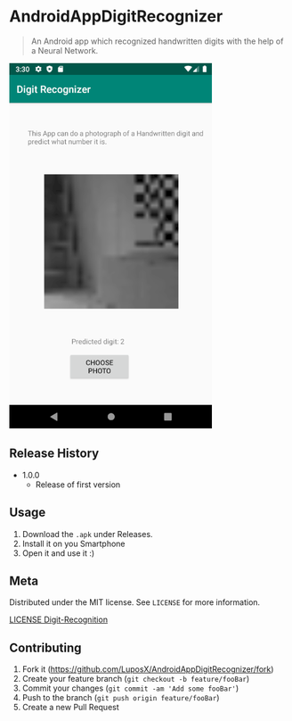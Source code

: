 # AndroidAppDigitRecognizer
> An Android app which recognized handwritten digits with the help of a Neural Network.

![header](image.png)

## Release History
*   1.0.0
    *   Release of first version

## Usage
1. Download the `.apk` under Releases. 
2. Install it on you Smartphone
3. Open it and use it :)


## Meta

<!--Your Name – [@YourTwitter](https://twitter.com/dbader_org) – YourEmail@example.com-->

Distributed under the MIT license. See ``LICENSE`` for more information.

[LICENSE Digit-Recognition](https://github.com/LuposX/BostonHousingPrediction/blob/master/LICENSE)

## Contributing

1.  Fork it (<https://github.com/LuposX/AndroidAppDigitRecognizer/fork>)
2.  Create your feature branch (`git checkout -b feature/fooBar`)
3.  Commit your changes (`git commit -am 'Add some fooBar'`)
4.  Push to the branch (`git push origin feature/fooBar`)
5.  Create a new Pull Request

[license-url]: https://github.com/LuposX/AndroidAppDigitRecognizer/blob/master/LICENSE
